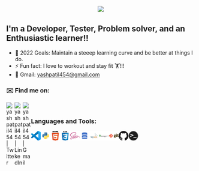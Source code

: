 <p align="center">
  <img src="https://readme-typing-svg.herokuapp.com/?lines=Hi+😎+Yash+here!!!;Thank+you+for+visting+my+profile!;Take+a+look+at+my+repositoriess!;Have+a+nicee+day!&center=true&width=360&height=50">
</p>

## I'm a Developer, Tester, Problem solver, and an Enthusiastic learner!!

- 🥅 2022 Goals: Maintain a steeep learning curve and be better at things I do.
- ⚡ Fun fact: I love to workout and stay fit 🏋️!!!
- 📧 Gmail: yashpatil454@gmail.com

### ✉️ Find me on:

[<img align="left" alt="yashpatil454 | Twitter" width="22px" src="https://cdn.jsdelivr.net/npm/simple-icons@v3/icons/twitter.svg" />][twitter]
[<img align="left" alt="yashpatil454 | LinkedIn" width="22px" src="https://cdn.jsdelivr.net/npm/simple-icons@v3/icons/linkedin.svg" />][linkedin]
[<img align="left" alt="yashpatil454 | Gmail" width="22px" src="https://cdn.jsdelivr.net/npm/simple-icons@3.13.0/icons/gmail.svg" />][gmail]

<br />

### Languages and Tools:

<img align="left" alt="Visual Studio Code" width="26px" src="https://raw.githubusercontent.com/github/explore/80688e429a7d4ef2fca1e82350fe8e3517d3494d/topics/visual-studio-code/visual-studio-code.png" />
<img align="left" alt="Python" width="26px" src="https://raw.githubusercontent.com/github/explore/80688e429a7d4ef2fca1e82350fe8e3517d3494d/topics/python/python.png" />
<img align="left" alt="HTML5" width="26px" src="https://raw.githubusercontent.com/github/explore/80688e429a7d4ef2fca1e82350fe8e3517d3494d/topics/html/html.png" />
<img align="left" alt="CSS3" width="26px" src="https://raw.githubusercontent.com/github/explore/80688e429a7d4ef2fca1e82350fe8e3517d3494d/topics/css/css.png" />
<img align="left" alt="Sass" width="26px" src="https://raw.githubusercontent.com/github/explore/80688e429a7d4ef2fca1e82350fe8e3517d3494d/topics/sass/sass.png" />
<img align="left" alt="SQL" width="26px" src="https://raw.githubusercontent.com/github/explore/80688e429a7d4ef2fca1e82350fe8e3517d3494d/topics/sql/sql.png" />
<img align="left" alt="MySQL" width="26px" src="https://raw.githubusercontent.com/github/explore/80688e429a7d4ef2fca1e82350fe8e3517d3494d/topics/mysql/mysql.png" />
<img align="left" alt="MongoDB" width="26px" src="https://raw.githubusercontent.com/github/explore/80688e429a7d4ef2fca1e82350fe8e3517d3494d/topics/mongodb/mongodb.png" />
<img align="left" alt="Git" width="26px" src="https://raw.githubusercontent.com/github/explore/80688e429a7d4ef2fca1e82350fe8e3517d3494d/topics/git/git.png" />
<img align="left" alt="GitHub" width="26px" src="https://raw.githubusercontent.com/github/explore/78df643247d429f6cc873026c0622819ad797942/topics/github/github.png" />
<img align="left" alt="Terminal" width="26px" src="https://raw.githubusercontent.com/github/explore/80688e429a7d4ef2fca1e82350fe8e3517d3494d/topics/terminal/terminal.png" />
<br />

[twitter]: https://twitter.com/YashPat43071094
[linkedin]: https://www.linkedin.com/in/yash-patil-24b2131b3
[gmail]: https://www.yashpatil454@gmail.com

<br />

